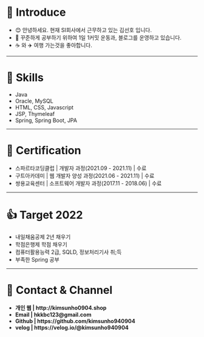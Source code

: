    <h1>📲 Introduce</h1>
<ul>
  <li>😊 안녕하세요. 현재 SI회사에서 근무하고 있는 김선호 입니다.</li>
  <li>📑 꾸준하게 공부하기 위하여 1일 1커밋 운동과, 블로그를 운영하고 있습니다.</li>
  <li>☕️ 와 ✈️ 여행 가는것을 좋아합니다. </li>
  </ul>

  <hr>
  <h1>🎑 Skills</h1>
  <ul>
  <li>Java</li>
  <li>Oracle, MySQL</li>
  <li>HTML, CSS, Javascript</li>
  <li>JSP, Thymeleaf</li>
  <li>Spring, Spring Boot, JPA</li>
  </ul>
  
  <hr>
  <h1>🏅 Certification</h1>
  <ul>
   <li>스파르타코딩클럽 | 개발자 과정(2021.09 - 2021.11) | 수료 </li>
   <li>구트아카데미 | 웹 개발자 양성 과정(2021.06 - 2021.11) | 수료</li>
   <li>쌍용교육센터 | 소프트웨어 개발자 과정(2017.11 - 2018.06) | 수료</li>
   </ul>
   
   <hr>
   <h1>👍 Target 2022</h1>
   <ul>
   <li>내일채움공제 2년 채우기</li>
   <li>학점은행제 학점 채우기</li>
   <li>컴퓨터활용능력 2급, SQLD, 정보처리기사 취;득</li>
   <li>부족한 Spring 공부</li>
   </ul>
 
  <hr>
  <h1>🌠 Contact & Channel</h1>
  <ul>
   <li><strong>개인 웹 | http://kimsunho0904.shop</strong></li>
  <li><strong>Email | hkkbc123@gmail.com</strong></li>
  <li><strong>Github | https://github.com/kimsunho940904</strong></li>
<!--   <li><strong>Tistory | https://hkkbc.tistory.com/</strong></li> -->
   <li><strong>velog | https://velog.io/@kimsunho940904</strong></li>
  </ul>

<!-- <h2>Tech</h2>
 <img alt="Java" src="https://img.shields.io/badge/java-%23ED8B00.svg?style=for-the-badge&logo=java&logoColor=white"/><br>
   <img alt="Oracle" src ="https://img.shields.io/badge/oracle-%23F00000.svg?style=for-the-badge&logo=oracle&logoColor=white" />
 <img alt="MySQL" src="https://img.shields.io/badge/mysql-%2300f.svg?style=for-the-badge&logo=mysql&logoColor=white" /><br>
      <img alt="HTML5" src="https://img.shields.io/badge/html5-%23E34F26.svg?style=for-the-badge&logo=html5&logoColor=white"/>
            <img alt="CSS3" src="https://img.shields.io/badge/css3-%231572B6.svg?style=for-the-badge&logo=css3&logoColor=white"/>
   <img alt="JavaScript" src="https://img.shields.io/badge/javascript-%23323330.svg?style=for-the-badge&logo=javascript&logoColor=%23F7DF1E"/><br>
      <img alt="Spring" src="https://img.shields.io/badge/spring-%236DB33F.svg?style=for-the-badge&logo=spring&logoColor=white"/><br>
 <img alt="IntelliJ IDEA" src="https://img.shields.io/badge/IntelliJIDEA-000000.svg?style=for-the-badge&logo=intellij-idea&logoColor=white" />
 <!--
 [![Hits](https://hits.seeyoufarm.com/api/count/incr/badge.svg?url=https%3A%2F%2Fgithub.com%2Fkimsunho940904%2Fhit-counter&count_bg=%2379C83D&title_bg=%23555555&icon=&icon_color=%23E7E7E7&title=hits&edge_flat=false)](https://hits.seeyoufarm.com)
   -->
